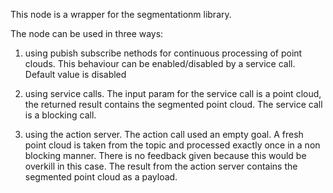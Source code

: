 This node is a wrapper for the segmentationm library.

The node can be used in three ways:

1) using pubish subscribe nethods for continuous processing of point clouds. This behaviour can be enabled/disabled by a service call. Default value is disabled

2) using service calls. The input param for the service call is a point cloud, the returned result contains the segmented point cloud. The service call is a blocking call.

3) using the action server. The action call used an empty goal. A fresh point cloud is taken from the topic and processed exactly once in a non blocking manner. There is no feedback given because this would be overkill in this case. The result from the action server contains the segmented point cloud as a payload.





